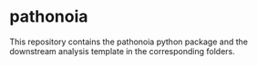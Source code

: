 # pathonoia

This repository contains the pathonoia python package and the downstream analysis template in the corresponding folders.